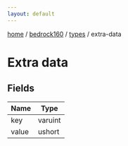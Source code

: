 ```yaml
---
layout: default
---
```


[home](/)  /  [bedrock160](/protocol/bedrock160)  /  [types](/protocol/bedrock160/types)  /  extra-data

# Extra data

## Fields

Name | Type
---|---
key | varuint
value | ushort

